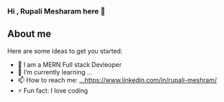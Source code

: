 ### Hi , Rupali Mesharam here 👋
## About me

Here are some ideas to get you started:

- 🔭 I am a MERN Full stack Devleoper
- 🌱 I’m currently learning ...
- 📫 How to reach me: [...](https://www.linkedin.com/in/rupali-meshram/)https://www.linkedin.com/in/rupali-meshram/
- ⚡ Fun fact: I love coding

